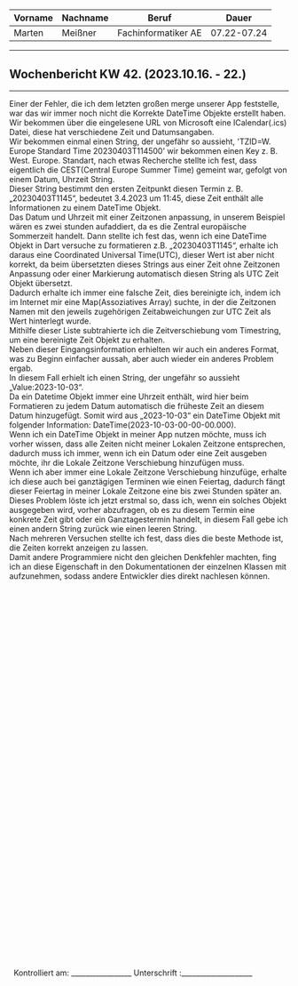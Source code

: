 #

| Vorname | Nachname | Beruf | Dauer |
|---|---|---|---|
|Marten| Meißner|Fachinformatiker AE|07.22-07.24|
---

## Wochenbericht KW 42.  (2023.10.16. - 22.)

---
Einer der Fehler, die ich dem letzten großen merge unserer App feststelle, war das wir immer noch nicht die Korrekte DateTime Objekte erstellt haben.       
Wir bekommen über die eingelesene URL von Microsoft eine ICalendar(.ics) Datei, diese hat verschiedene Zeit und Datumsangaben.      
Wir bekommen einmal einen String, der ungefähr so aussieht, 'TZID=W. Europe Standard Time 20230403T114500' wir bekommen einen Key z. B. West. Europe. Standart, nach etwas Recherche stellte ich fest, dass eigentlich die CEST(Central Europe Summer Time) gemeint war, gefolgt von einem Datum, Uhrzeit String.       
Dieser String bestimmt den ersten Zeitpunkt diesen Termin z. B. „20230403T1145“, bedeutet 3.4.2023 um 11:45, diese Zeit enthält alle Informationen zu einem DateTime Objekt.        
Das Datum und Uhrzeit mit einer Zeitzonen anpassung, in unserem Beispiel wären es zwei stunden aufaddiert, da es die Zentral europäische Sommerzeit handelt.
Dann stellte ich fest das, wenn ich eine DateTime Objekt in Dart versuche zu formatieren z.B. „20230403T1145“, erhalte ich daraus eine Coordinated Universal Time(UTC), dieser Wert ist aber nicht korrekt, da beim übersetzten dieses Strings aus einer Zeit ohne Zeitzonen Anpassung oder einer Markierung automatisch diesen String als UTC Zeit Objekt übersetzt.       
Dadurch erhalte ich immer eine falsche Zeit, dies bereinigte ich, indem ich im Internet mir eine Map(Assoziatives Array) suchte, in der die Zeitzonen Namen mit den jeweils zugehörigen Zeitabweichungen zur UTC Zeit als Wert hinterlegt wurde.        
Mithilfe dieser Liste subtrahierte ich die Zeitverschiebung vom Timestring, um eine bereinigte Zeit Objekt zu erhalten.     
Neben dieser Eingangsinformation erhielten wir auch ein anderes Format, was zu Beginn einfacher aussah, aber auch wieder ein anderes Problem ergab.     
In diesem Fall erhielt ich einen String, der ungefähr so aussieht „Value:2023-10-03“.       
Da ein Datetime Objekt immer eine Uhrzeit enthält, wird hier beim Formatieren zu jedem Datum automatisch die früheste Zeit an diesem Datum hinzugefügt. Somit wird aus „2023-10-03“ ein DateTime Objekt mit folgender Information: DateTime(2023-10-03-00-00-00.000).       
Wenn ich ein DateTime Objekt in meiner App nutzen möchte, muss ich vorher wissen, dass alle Zeiten nicht meiner Lokalen Zeitzone entsprechen, dadurch muss ich immer, wenn ich ein Datum oder eine Zeit ausgeben möchte, ihr die Lokale Zeitzone Verschiebung hinzufügen muss.      
Wenn ich aber immer eine Lokale Zeitzone Verschiebung hinzufüge, erhalte ich diese auch bei ganztägigen Terminen wie einen Feiertag, dadurch fängt dieser Feiertag in meiner Lokale Zeitzone eine bis zwei Stunden später an.       
Dieses Problem löste ich jetzt erstmal so, dass ich, wenn ein solches Objekt ausgegeben wird, vorher abzufragen, ob es zu diesem Termin eine konkrete Zeit gibt oder ein Ganztagestermin handelt, in diesem Fall gebe ich einen andern String zurück wie einen leeren String.       
Nach mehreren Versuchen stellte ich fest, dass dies die beste Methode ist, die Zeiten korrekt anzeigen zu lassen.       
Damit andere Programmiere nicht den gleichen Denkfehler machten, fing ich an diese Eigenschaft in den Dokumentationen der einzelnen Klassen mit aufzunehmen, sodass andere Entwickler dies direkt nachlesen können.  
&nbsp;
\
\
\
\
\
\
\
\
\
\
\
\
\
\
\
\
\
\
\
\
\
\
\
\
\
\
\
\
\
\
\
\
\
\
\
\
\
\
\
\
\
&nbsp;
Kontrolliert am: _________________ Unterschrift  :____________________
